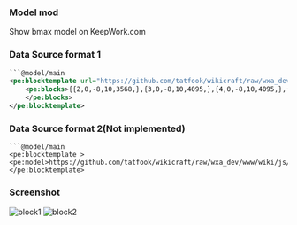 ### Model mod
Show bmax model on KeepWork.com

### Data Source format 1
```xml
```@model/main
<pe:blocktemplate url="https://github.com/tatfook/wikicraft/raw/wxa_dev/www/wiki/js/mod/model/test.zip">
	<pe:blocks>{{2,0,-8,10,3568,},{3,0,-8,10,4095,},{4,0,-8,10,4095,},{5,0,-8,10,4095,},{6,0,-8,10,4095,},{7,0,-8,10,4095,},{8,0,-8,10,3568,},{2,0,-7,10,4095,},{8,0,-7,10,4095,},{2,0,-6,10,4095,},{8,0,-6,10,4095,},{2,0,-5,10,4095,},{8,0,-5,10,4095,},{2,0,-4,10,4095,},{8,0,-4,10,4095,},{2,0,-3,10,4095,},{8,0,-3,10,4095,},{2,0,-2,10,3568,},{3,0,-2,10,4095,},{4,0,-2,10,4095,},{5,0,-2,10,4095,},{6,0,-2,10,4095,},{7,0,-2,10,4095,},{8,0,-2,10,3568,},{5,1,-8,10,4095,},{2,1,-5,10,4095,},{8,1,-5,10,4095,},{5,1,-2,10,4095,},{5,2,-8,10,4095,},{5,2,-7,10,4095,},{5,2,-6,10,1920,},{2,2,-5,10,4095,},{3,2,-5,10,4095,},{4,2,-5,10,1920,},{5,2,-5,10,4095,},{6,2,-5,10,1920,},{7,2,-5,10,4095,},{8,2,-5,10,4095,},{5,2,-4,10,1920,},{5,2,-3,10,4095,},{5,2,-2,10,4095,},}
	</pe:blocks>
</pe:blocktemplate>
```

### Data Source format 2(Not implemented)
```
```@model/main
<pe:blocktemplate >
<pe:model>https://github.com/tatfook/wikicraft/raw/wxa_dev/www/wiki/js/mod/model/test.zip</pe:model>
</pe:blocktemplate>
```
### Screenshot
![block1](https://cloud.githubusercontent.com/assets/5885941/24322891/92ea4aa0-11a7-11e7-8e69-06afa33793a6.png)
![block2](https://cloud.githubusercontent.com/assets/5885941/24322893/977a20ea-11a7-11e7-88f9-c32bf8b6e652.png)
